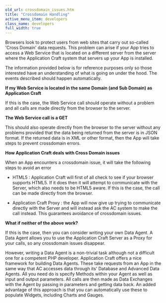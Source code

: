 ```yaml
---
old_url: crossdomain_issues.htm
title: "Crossdomain Handling"
active_menu_item: developers
class_name: developers
full_width: true
---
```



Browsers look to protect users from web sites that carry out so-called 'Cross Domain' data requests. This problem can arise if your App tries to access a Web Service that is located on a different server from the server where the Application Craft system that servers up your App is installed.

The information provided below is for reference purposes only so those interested have an understanding of what is going on under the hood. The events described should happen automatically.

**If my Web Service is located in the same Domain (and Sub Domain) as Application Craft**

If this is the case, the Web Service call should operate without a problem and all calls are made directly from the browser to the server.

**The Web Service call is a GET**

This should also operate directly from the browser to the server without any problems provided that the data being returned from the server is in JSON format. If the returned data is in XML or other format, then the App will take steps to prevent crossdomain errors.

**How Application Craft deals with Cross Domain issues**

When an App encounters a crossdomain issue, it will take the following steps to avoid an error

 - HTML5 : Application Craft will first of all check to see if your browser supports HTML5. If it does then it will attempt to communicate with the Server, which also needs to be HTML5 aware. If this is the case, the call can be made directly from the browser.

 - Application Craft Proxy : the App will now give up trying to communicate directly with the Server and will instead ask the AC system to make the call instead. This guarantees avoidance of crossdomain issues.

**What if neither of the above work?**

If this is the case, then you can consider writing your own Data Agent. A Data Agent allows you to use the Application Craft Server as a Proxy for your calls, so any crossdomain issues disappear.

However, writing a Data Agent is a non-trivial task although not a difficult one for a competent PHP developer. Application Craft offers a nice framework for building Data Agents. These take requests from an App in the same way that AC accesses data through its' Database and Advanced Data Agents. All you need do is specify Methods within your Agent as well as input and output parameters. All calls are then made as Data Exchanges with the Agent by passing in parameters and getting data back. An added advantage of this approach is that you can automatically use these to populate Widgets, including Charts and Gauges.

